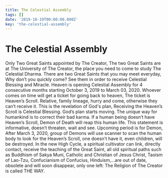 ```yaml
---
title: The Celestial Assembly
tags: []
date: '2019-10-19T00:00:00.000Z'
key: 'the-celestial-assembly'
---
```


# The Celestial Assembly

Only Two Great Saints appointed by The Creator,
The two Great Saints are at The University of The Creator, the place you need to come to study The Celestial Dharma.
There are two Great Saints that you may meet everyday,
Why don’t you quickly come?
See them in order to receive Celestial Blessing and Miracle.
Heaven is opening Celestial Assembly for 4 consecutive months starting October 3, 2019 to March 03, 2020.
Whoever comes on time will get a ticket for going back to heaven,
The ticket is Heaven’s Scroll.
Relative, family lineage, hurry and come, otherwise they can’t receive it.
This is the revelation of God's plan,
Receiving the Heaven’s Scroll is Celestial Blessing.
God’s plan starts moving.
The unique way for humankind is to correct their bad karma.
If a human being doesn’t have Heaven’s Scroll, Demon of Death will reap this human life.
This statement is informative, doesn’t threaten, wait and see.
Upcoming period is for Demon,
After March 3, 2020, group of Demons will use scanner to scan the human body to look for the Heaven’s Scroll, one doesn’t have it, even children, will be destroyed.
In the new High Cycle, a spiritual cultivator can link, directly contact, receive the teaching of the Great Saint, all old spiritual paths such as Buddhism of Sakya Muni, Catholic and Christian of Jesus Christ, Taoism of Lao-Tzu, Confucianism of Confucius, Hinduism,...are out of date, obsolete and will soon disappear, only one left: The Religion of The Creator is called THE WAY.
